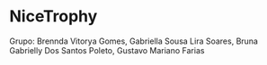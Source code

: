 # NiceTrophy
Grupo: Brennda Vitorya Gomes, Gabriella Sousa Lira Soares, Bruna Gabrielly Dos Santos Poleto, Gustavo Mariano Farias
